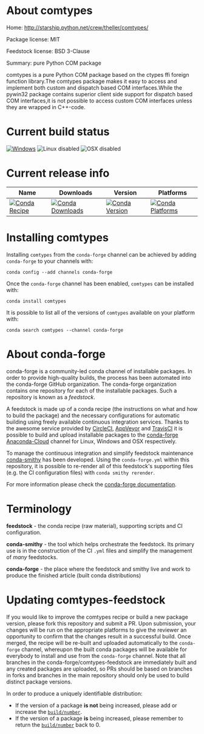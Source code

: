 About comtypes
==============

Home: http://starship.python.net/crew/theller/comtypes/

Package license: MIT

Feedstock license: BSD 3-Clause

Summary: pure Python COM package

comtypes is a pure Python COM package based on the ctypes ffi foreign
function library.The comtypes package makes it easy to access and implement
both custom and dispatch based COM interfaces.While the pywin32 package
contains superior client side support for dispatch based COM interfaces,it is
not possible to access custom COM interfaces unless they are wrapped in
C++-code.


Current build status
====================

[![Windows](https://img.shields.io/appveyor/ci/conda-forge/comtypes-feedstock/master.svg?label=Windows)](https://ci.appveyor.com/project/conda-forge/comtypes-feedstock/branch/master)
![Linux disabled](https://img.shields.io/badge/linux-disabled-lightgrey.svg)
![OSX disabled](https://img.shields.io/badge/OSX-disabled-lightgrey.svg)

Current release info
====================

| Name | Downloads | Version | Platforms |
| --- | --- | --- | --- |
| [![Conda Recipe](https://img.shields.io/badge/recipe-comtypes-green.svg)](https://anaconda.org/conda-forge/comtypes) | [![Conda Downloads](https://img.shields.io/conda/dn/conda-forge/comtypes.svg)](https://anaconda.org/conda-forge/comtypes) | [![Conda Version](https://img.shields.io/conda/vn/conda-forge/comtypes.svg)](https://anaconda.org/conda-forge/comtypes) | [![Conda Platforms](https://img.shields.io/conda/pn/conda-forge/comtypes.svg)](https://anaconda.org/conda-forge/comtypes) |

Installing comtypes
===================

Installing `comtypes` from the `conda-forge` channel can be achieved by adding `conda-forge` to your channels with:

```
conda config --add channels conda-forge
```

Once the `conda-forge` channel has been enabled, `comtypes` can be installed with:

```
conda install comtypes
```

It is possible to list all of the versions of `comtypes` available on your platform with:

```
conda search comtypes --channel conda-forge
```


About conda-forge
=================

conda-forge is a community-led conda channel of installable packages.
In order to provide high-quality builds, the process has been automated into the
conda-forge GitHub organization. The conda-forge organization contains one repository
for each of the installable packages. Such a repository is known as a *feedstock*.

A feedstock is made up of a conda recipe (the instructions on what and how to build
the package) and the necessary configurations for automatic building using freely
available continuous integration services. Thanks to the awesome service provided by
[CircleCI](https://circleci.com/), [AppVeyor](http://www.appveyor.com/)
and [TravisCI](https://travis-ci.org/) it is possible to build and upload installable
packages to the [conda-forge](https://anaconda.org/conda-forge)
[Anaconda-Cloud](http://docs.anaconda.org/) channel for Linux, Windows and OSX respectively.

To manage the continuous integration and simplify feedstock maintenance
[conda-smithy](http://github.com/conda-forge/conda-smithy) has been developed.
Using the ``conda-forge.yml`` within this repository, it is possible to re-render all of
this feedstock's supporting files (e.g. the CI configuration files) with ``conda smithy rerender``.

For more information please check the [conda-forge documentation](https://conda-forge.org/docs/).

Terminology
===========

**feedstock** - the conda recipe (raw material), supporting scripts and CI configuration.

**conda-smithy** - the tool which helps orchestrate the feedstock.
                   Its primary use is in the construction of the CI ``.yml`` files
                   and simplify the management of *many* feedstocks.

**conda-forge** - the place where the feedstock and smithy live and work to
                  produce the finished article (built conda distributions)


Updating comtypes-feedstock
===========================

If you would like to improve the comtypes recipe or build a new
package version, please fork this repository and submit a PR. Upon submission,
your changes will be run on the appropriate platforms to give the reviewer an
opportunity to confirm that the changes result in a successful build. Once
merged, the recipe will be re-built and uploaded automatically to the
`conda-forge` channel, whereupon the built conda packages will be available for
everybody to install and use from the `conda-forge` channel.
Note that all branches in the conda-forge/comtypes-feedstock are
immediately built and any created packages are uploaded, so PRs should be based
on branches in forks and branches in the main repository should only be used to
build distinct package versions.

In order to produce a uniquely identifiable distribution:
 * If the version of a package **is not** being increased, please add or increase
   the [``build/number``](http://conda.pydata.org/docs/building/meta-yaml.html#build-number-and-string).
 * If the version of a package **is** being increased, please remember to return
   the [``build/number``](http://conda.pydata.org/docs/building/meta-yaml.html#build-number-and-string)
   back to 0.